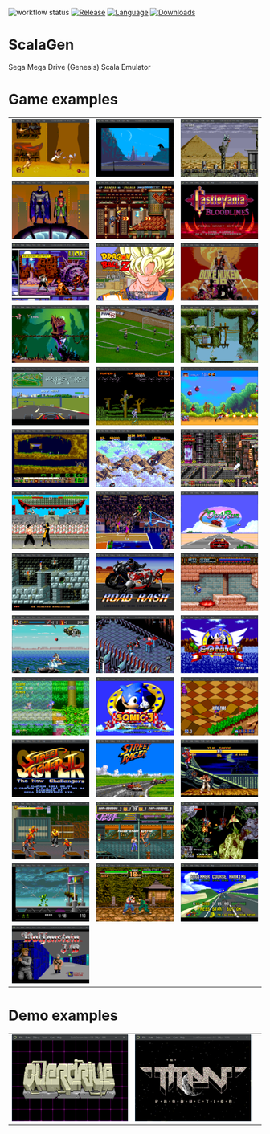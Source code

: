 ![workflow status](https://github.com/abbruzze/sega-md/actions/workflows/scala.yml/badge.svg)
[![Release](https://img.shields.io/github/v/release/abbruzze/sega-md)](https://github.com/abbruzze/sega-md/releases)
[![Language](https://img.shields.io/github/languages/top/abbruzze/sega-md)]()
[![Downloads](https://img.shields.io/github/downloads/abbruzze/sega-md/total)](https://github.com/abbruzze/sega-md/releases/latest)
# ScalaGen
Sega Mega Drive (Genesis) Scala Emulator

# Game examples
||||
|-|-|-|
|![](images/aladdin.PNG "Aladdin")|![](images/anotherworld.PNG "Another World")|![](images/atomicrunner.PNG "Atomic Runner")|
|![](images/batman_robin.PNG "Batman & Robin")|![](images/battlemania2.PNG "Battle Mania 2")|![](images/castelvania.PNG "Castlevania - Bloodlines")|
|![](images/comix.PNG "Comix Zone")|![](images/dragonball.PNG "Dragon Ball Z - Buyuu Retsuden")|![](images/dukenukem.PNG "Duke Nukem 3D")|
|![](images/Earthworm.PNG "Earthworm Jim")|![](images/fifa98.PNG "FIFA 98 - Road to World Cup")|![](images/flashback.PNG "Flashback - The Quest for Identity")|
|![](images/formula1.PNG "Formula One")|![](images/ghost.PNG "Ghouls'n Ghosts")|![](images/gunstarheroes.PNG "Gunstar Heroes")|
|![](images/lemmings.PNG "Lemmings")|![](images/lighteningforce.PNG "Lightening Force - Quest for the Darkstar")|![](images/megaturrican.PNG "Mega Turrican")|
|![](images/mk1.PNG "Mortal Kombat")|![](images/nbajam.PNG "NBA Jam")|![](images/outrun.PNG "OutRun")|
|![](images/pop.PNG "Prince of Persia")|![](images/roadrash.PNG "Road Rash")|![](images/rocketnight.PNG "Rocket Knight Adventures")|
|![](images/shinobi3.PNG "Shinobi III - Return of the Ninja Master")|![](images/skeletoncrew.PNG "Skeleton Krew")|![](images/sonic1.PNG "Sonic The Hedgehog")|
|![](images/sonic2.PNG "Sonic The Hedgehog 2")|![](images/sonic3.PNG "Sonic The Hedgehog 3")|![](images/sonic3d.PNG "Sonic 3D Blast ~ Sonic 3D Flickies' Island")|
|![](images/ssf2.PNG "Super Street Fighter II")|![](images/streeracer.PNG "Street Racer")|![](images/streetfight2.PNG "Street Fighter II' - Special Champion Edition")|
|![](images/streetofrage3.PNG "Streets of Rage 3")|![](images/streetsofrage.PNG "Streets of Rage 2")|![](images/subterrania.PNG "Sub-Terrania")|
|![](images/vectorman.PNG "Vectorman")|![](images/virtuafighter2.PNG "Virtua Fighter 2")|![](images/vr.PNG "Virtua Race")|
|![](images/wolfstein3d.PNG "Wolfstein 3D")|||

# Demo examples
||||
|-|-|-|
|![](images/titanoverdrive.PNG "Overdrive")|![](images/titanoverdrive2.PNG "Overdrive 2")||

